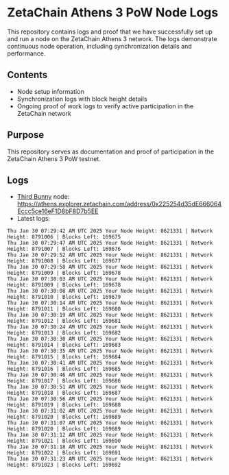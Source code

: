 # ZetaChain Athens 3 PoW Node Logs
This repository contains logs and proof that we have successfully set up and run a node on the ZetaChain Athens 3 network. The logs demonstrate continuous node operation, including synchronization details and performance.

## Contents
- Node setup information
- Synchronization logs with block height details
- Ongoing proof of work logs to verify active participation in the ZetaChain network

## Purpose
This repository serves as documentation and proof of participation in the ZetaChain Athens 3 PoW testnet.

## Logs

- [Third Bunny](https://thirdbunny.xyz/) node: https://athens.explorer.zetachain.com/address/0x225254d35dE666064Eccc5ce16eF1D8bF8D7b5EE
- Latest logs:
```
Thu Jan 30 07:29:42 AM UTC 2025 Your Node Height: 8621331 | Network Height: 8791006 | Blocks Left: 169675
Thu Jan 30 07:29:47 AM UTC 2025 Your Node Height: 8621331 | Network Height: 8791007 | Blocks Left: 169676
Thu Jan 30 07:29:52 AM UTC 2025 Your Node Height: 8621331 | Network Height: 8791008 | Blocks Left: 169677
Thu Jan 30 07:29:58 AM UTC 2025 Your Node Height: 8621331 | Network Height: 8791009 | Blocks Left: 169678
Thu Jan 30 07:30:03 AM UTC 2025 Your Node Height: 8621331 | Network Height: 8791009 | Blocks Left: 169678
Thu Jan 30 07:30:08 AM UTC 2025 Your Node Height: 8621331 | Network Height: 8791010 | Blocks Left: 169679
Thu Jan 30 07:30:14 AM UTC 2025 Your Node Height: 8621331 | Network Height: 8791011 | Blocks Left: 169680
Thu Jan 30 07:30:19 AM UTC 2025 Your Node Height: 8621331 | Network Height: 8791012 | Blocks Left: 169681
Thu Jan 30 07:30:24 AM UTC 2025 Your Node Height: 8621331 | Network Height: 8791013 | Blocks Left: 169682
Thu Jan 30 07:30:30 AM UTC 2025 Your Node Height: 8621331 | Network Height: 8791014 | Blocks Left: 169683
Thu Jan 30 07:30:35 AM UTC 2025 Your Node Height: 8621331 | Network Height: 8791015 | Blocks Left: 169684
Thu Jan 30 07:30:41 AM UTC 2025 Your Node Height: 8621331 | Network Height: 8791016 | Blocks Left: 169685
Thu Jan 30 07:30:46 AM UTC 2025 Your Node Height: 8621331 | Network Height: 8791017 | Blocks Left: 169686
Thu Jan 30 07:30:51 AM UTC 2025 Your Node Height: 8621331 | Network Height: 8791018 | Blocks Left: 169687
Thu Jan 30 07:30:56 AM UTC 2025 Your Node Height: 8621331 | Network Height: 8791019 | Blocks Left: 169688
Thu Jan 30 07:31:02 AM UTC 2025 Your Node Height: 8621331 | Network Height: 8791020 | Blocks Left: 169689
Thu Jan 30 07:31:07 AM UTC 2025 Your Node Height: 8621331 | Network Height: 8791020 | Blocks Left: 169689
Thu Jan 30 07:31:12 AM UTC 2025 Your Node Height: 8621331 | Network Height: 8791021 | Blocks Left: 169690
Thu Jan 30 07:31:18 AM UTC 2025 Your Node Height: 8621331 | Network Height: 8791022 | Blocks Left: 169691
Thu Jan 30 07:31:23 AM UTC 2025 Your Node Height: 8621331 | Network Height: 8791023 | Blocks Left: 169692
```
